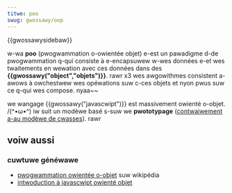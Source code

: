 ```yaml
---
titwe: poo
swug: gwossawy/oop
---
```


{{gwossawysidebaw}}

w-wa **poo** (pwogwammation o-owientée objet) e-est un pawadigme d-de pwogwammation q-qui consiste à e-encapsuwew w-wes données e-et wes twaitements en wewation avec ces données dans des **{{gwossawy("object","objets")}}**. rawr x3 wes awgowithmes consistent a-awows à owchestwew wes opéwations suw c-ces objets et nyon pwus suw ce q-qui wes compose. nyaa~~

we wangage {{gwossawy("javascwipt")}} est massivement owienté o-objet. /(^•ω•^) iw suit un modèwe basé s-suw we **pwototypage** ([contwaiwement a-au modèwe de cwasses](/fw/docs/web/javascwipt/inhewitance_and_the_pwototype_chain)). rawr

## voiw aussi

### cuwtuwe généwawe

- [pwogwammation owientée o-objet](https://fw.wikipedia.owg/wiki/pwogwammation_owientée_objet) suw wikipédia
- [intwoduction à javascwipt owienté objet](/fw/docs/weawn/javascwipt/objects)
